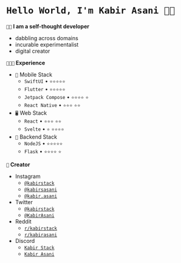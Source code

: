 <!--
**kabir-asani/kabir-asani** is a ✨ _special_ ✨ repository because its `README.md` (this file) appears on your GitHub profile.
-->

# `Hello World, I'm Kabir Asani 👋🏽`

**`👋🏽` I am a self-thought developer**
- dabbling across domains
- incurable experimentalist
- digital creator

**`👨🏽‍💻` Experience**


-   `📱` Mobile Stack
    -   `SwiftUI` • `⭐️⭐️⭐️⭐️⭐️`
    -   `Flutter` • `⭐️⭐️⭐️⭐️⭐️`
    -   `Jetpack Compose` • `⭐️⭐️⭐️⭐️` `⭐️`
    -   `React Native` • `⭐️⭐️⭐️` `⭐️⭐️`
-   `🖥️` Web Stack
    -   `React` • `⭐️⭐️⭐️` `⭐️⭐`️
    -   `Svelte` • `⭐️` `⭐️⭐️⭐️⭐️`
-   `📡` Backend Stack
    -   `NodeJS` • `⭐️⭐️⭐️⭐️⭐️`
    -   `Flask` • `⭐️⭐️⭐️⭐️` `⭐️`

**`🎥` Creator**

-   Instagram
    -   [`@kabirstack`](https://www.instagram.com/kabirstack)
    -   [`@kabirsasani`](https://www.instagram.com/kabirsasani)
    -   [`@kabir.asani`](https://www.instagram.com/kabir.asani)
-   Twitter
    -   [`@kabirstack`](https://twitter.com/kabirstack)
    -   [`@KabirAsani`](https://twitter.com/KabirAsani)
-   Reddit
    -   [`r/kabirstack`](https://www.reddit.com/r/kabirstack)
    -   [`r/kabirasani`](https://www.reddit.com/r/kabirasani)
-   Discord
    -   [`Kabir Stack`](https://discord.gg/cq74wujF)
    -   [`Kabir Asani`](https://discord.gg/XPZYqV5U)
